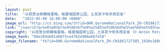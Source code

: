 ```yaml
---
layout: post
title:  "从观景台俯瞰格雷梅，格雷梅国家公园，土耳其卡帕多西亚省"
date:   "2022-05-08 16:00:00 +0800"
image_url: "http://cn.bing.com/th?id=OHR.GoremeNationalPark_ZH-CN1861727385_1920x1080.jpg&rf=LaDigue_1920x1080.jpg&pid=hp"
link: "/search?q=%e6%a0%bc%e9%9b%b7%e6%a2%85%e5%9b%bd%e5%ae%b6%e5%85%ac%e5%9b%ad&form=hpcapt&mkt=zh-cn"
copyright: "从观景台俯瞰格雷梅，格雷梅国家公园，土耳其卡帕多西亚省 (© Anton Petrus/Getty Images)"
image_hash: "88e284ab91a0873ce4782e906ebb7e58"
image_filename: "th?id=OHR.GoremeNationalPark_ZH-CN1861727385_1920x1080.jpg&rf=LaDigue_1920x1080.jpg&pid=hp"
---
```

